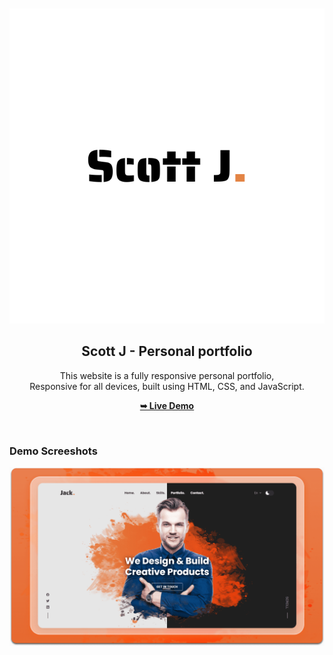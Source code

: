 <div align="center">
  <br />
  <br />
  
  <img src="./readme-images/project-logo-2.png" />

  <h2 align="center">Scott J - Personal portfolio</h2>

This website is a fully responsive personal portfolio, <br />Responsive for all devices, built using HTML, CSS, and JavaScript.

<a href="https://ScottBiscuit.github.io/"><strong>➥ Live Demo</strong></a>

</div>

<br />

### Demo Screeshots

![Scott J. Portfolio Desktop Demo](./readme-images/desktop.png "Desktop Demo")
